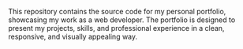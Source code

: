This repository contains the source code for my personal portfolio, showcasing my work as a web developer. The portfolio is designed to present my projects, skills, and professional experience in a clean, responsive, and visually appealing way.
